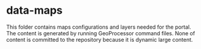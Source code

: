 # data-maps

This folder contains maps configurations and layers needed for the portal.
The content is generated by running GeoProcessor command files.
None of content is committed to the repository because it is dynamic large content.
